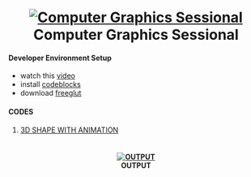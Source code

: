 <h1 align="center">
  <br>
  <a href=""><img src="https://i.imgur.com/OIOtA8G.png" alt="Computer Graphics Sessional"></a>
  <br>
Computer Graphics Sessional
  <br>
</h1>
 
#### Developer Environment Setup
- watch this [video](https://www.youtube.com/watch?v=NPcnymtP2SE)
- install [codeblocks](https://www.codeblocks.org/downloads/binaries/)
- download [freeglut](https://www.transmissionzero.co.uk/software/freeglut-devel/)

#### CODES 
1) [3D SHAPE WITH ANIMATION]() 

<h4 align="center">
  <br>
  <a href=""><img src="https://i.imgur.com/RA2DWNf.gif" alt="OUTPUT"></a>
  <br>
OUTPUT
  <br>
</h4>

